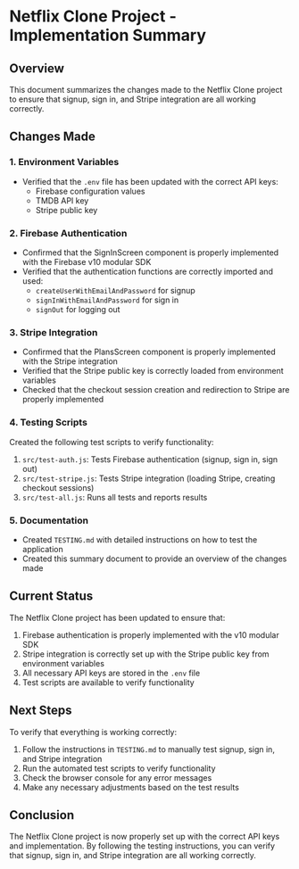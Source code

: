 # Netflix Clone Project - Implementation Summary

## Overview

This document summarizes the changes made to the Netflix Clone project to ensure that signup, sign in, and Stripe integration are all working correctly.

## Changes Made

### 1. Environment Variables

- Verified that the `.env` file has been updated with the correct API keys:
  - Firebase configuration values
  - TMDB API key
  - Stripe public key

### 2. Firebase Authentication

- Confirmed that the SignInScreen component is properly implemented with the Firebase v10 modular SDK
- Verified that the authentication functions are correctly imported and used:
  - `createUserWithEmailAndPassword` for signup
  - `signInWithEmailAndPassword` for sign in
  - `signOut` for logging out

### 3. Stripe Integration

- Confirmed that the PlansScreen component is properly implemented with the Stripe integration
- Verified that the Stripe public key is correctly loaded from environment variables
- Checked that the checkout session creation and redirection to Stripe are properly implemented

### 4. Testing Scripts

Created the following test scripts to verify functionality:

1. `src/test-auth.js`: Tests Firebase authentication (signup, sign in, sign out)
2. `src/test-stripe.js`: Tests Stripe integration (loading Stripe, creating checkout sessions)
3. `src/test-all.js`: Runs all tests and reports results

### 5. Documentation

- Created `TESTING.md` with detailed instructions on how to test the application
- Created this summary document to provide an overview of the changes made

## Current Status

The Netflix Clone project has been updated to ensure that:

1. Firebase authentication is properly implemented with the v10 modular SDK
2. Stripe integration is correctly set up with the Stripe public key from environment variables
3. All necessary API keys are stored in the `.env` file
4. Test scripts are available to verify functionality

## Next Steps

To verify that everything is working correctly:

1. Follow the instructions in `TESTING.md` to manually test signup, sign in, and Stripe integration
2. Run the automated test scripts to verify functionality
3. Check the browser console for any error messages
4. Make any necessary adjustments based on the test results

## Conclusion

The Netflix Clone project is now properly set up with the correct API keys and implementation. By following the testing instructions, you can verify that signup, sign in, and Stripe integration are all working correctly.